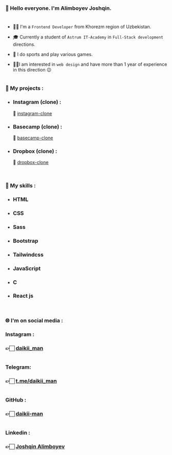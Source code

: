 ### 👋 Hello everyone. I'm Alimboyev Joshqin. 
#

- 👦🏻 I'm a `Frontend Developer` from Khorezm region of Uzbekistan.

- 🎓 Currently a student of `Astrum IT-Academy` in `Full-Stack development` directions.

- 🤗 I do sports and play various games.

- 🙎🏻I am interested in `web design` and have more than 1 year of experience in this direction 😉
  
#

### 📝 My projects :

- ### Instagram (clone) : 
  
  🔗 [instagram-clone](https://instagram-clone-mpld1xsb9-daikii-mans-projects.vercel.app/)
- ### Basecamp (clone) :

  🔗 [basecamp-clone](https://basecamp-rust.vercel.app/)

- ### Dropbox (clone) :

  🔗 [dropbox-clone](https://dropbox-clone-eight-rho.vercel.app/)

<br>

### 💎 My skills :

- ### HTML

- ### CSS

- ### Sass

- ### Bootstrap

- ### Tailwindcss

- ### JavaScript
  
- ### C

- ### React js

<br>

### 🌐 I'm on social media :

### Instagram :

### 👉🏻 [daikii_man](https://www.instagram.com/daik1i_man/)

#

### Telegram:

### 👉🏻 [t.me/daikii_man](https://t.me/daikii_man)

#

### GitHub :

### 👉🏻 [daikii-man](https://github.com/daikii-man)

#

### Linkedin :

### 👉🏻 [Joshqin Alimboyev](https://www.linkedin.com/in/joshqin-alimboyev-681ab7279/)

#
